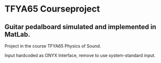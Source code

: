 # TFYA65 Courseproject 
## Guitar pedalboard simulated and implemented in MatLab.
Project in the course TFYA65 Physics of Sound.

Input hardcoded as ONYX Interface, remove to use system-standard input.
